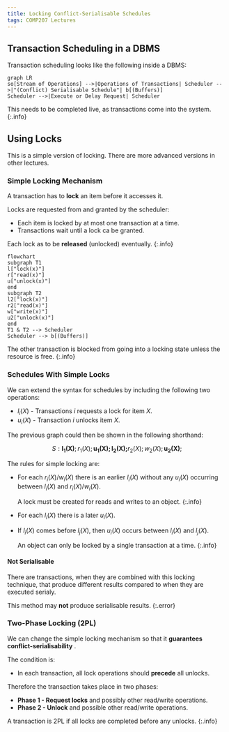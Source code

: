 ```yaml
---
title: Locking Conflict-Serialisable Schedules
tags: COMP207 Lectures
---
```

## Transaction Scheduling in a DBMS
Transaction scheduling looks like the following inside a DBMS:

```mermaid
graph LR
so[Stream of Operations] -->|Operations of Transactions| Scheduler -->|"(Conflict) Serialisable Schedule"| b[(Buffers)]
Scheduler -->|Execute or Delay Request| Scheduler
```

This needs to be completed live, as transactions come into the system.
{:.info}

## Using Locks
This is a simple version of locking. There are more advanced versions in other lectures.

### Simple Locking Mechanism
A transaction has to **lock** an item before it accesses it.

Locks are requested from and granted by the scheduler:

* Each item is locked by at most one transaction at a time.
* Transactions wait until a lock ca be granted.

Each lock as to be **released** (unlocked) eventually.
{:.info}


```mermaid
flowchart
subgraph T1
l["lock(x)"]
r["read(x)"]
u["unlock(x)"]
end
subgraph T2
l2["lock(x)"]
r2["read(x)"]
w["write(x)"]
u2["unlock(x)"]
end
T1 & T2 --> Scheduler
Scheduler --> b[(Buffers)]
```

The other transaction is blocked from going into a locking state unless the resource is free.
{:.info}

### Schedules With Simple Locks
We can extend the syntax for schedules by including the following two operations:

* $l_i(X)$ - Transactions $i$ requests a lock for item $X$.
* $u_i(X)$ - Transaction $i$ unlocks item $X$.

The previous graph could then be shown in the following shorthand:

$$
S: \mathbf{l_1(X)};r_1(X);\mathbf{u_1(X);l_2(X);}r_2(X);w_2(X);\mathbf{u_2(X)};
$$

The rules for simple locking are:

* For each $r_i(X)/w_i(X)$ there is an earlier $l_i(X)$ without any $u_i(X)$ occurring between $l_i(X)$ and $r_i(X)/w_i(X)$.
	
	A lock must be created for reads and writes to an object.
	{:.info}	
* For each $l_i(X)$ there is a later $u_i(X)$.
* If $l_i(X)$ comes before $l_j(X)$, then $u_i(X)$ occurs between $l_i(X)$ and $l_j(X)$.
	
	An object can only be locked by a single transaction at a time.
	{:.info}

#### Not Serialisable
There are transactions, when they are combined with this locking technique, that produce different results compared to when they are executed serialy. 

This method may **not** produce serialisable results.
{:.error}

### Two-Phase Locking (2PL)
We can change the simple locking mechanism so that it **guarantees conflict-serialisability** .

The condition is:

* In each transaction, all lock operations should **precede** all unlocks.

Therefore the transaction takes place in two phases:

* **Phase 1 - Request locks** and possibly other read/write operations.
* **Phase 2 - Unlock** and possible other read/write operations.

A transaction is 2PL if all locks are completed before any unlocks.
{:.info}

